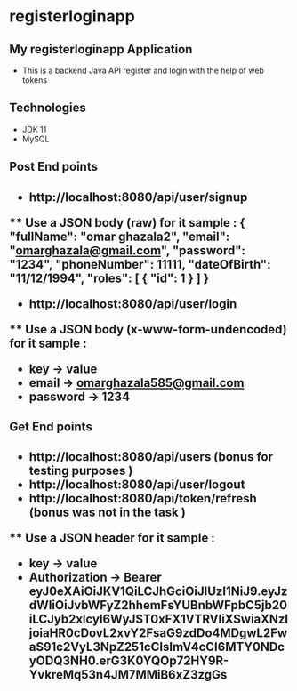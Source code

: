 # registerloginapp
<h2>My registerloginapp Application</h2>

- This is a backend Java API register and login with the help of web tokens

<h2>Technologies</h2>

- JDK 11
- MySQL

<h2>Post End points<h2>

- http://localhost:8080/api/user/signup 


** Use a JSON body (raw) for it sample : 
{
        "fullName": "omar ghazala2",
        "email": "omarghazala@gmail.com",
        "password": "1234",
        "phoneNumber": 11111,
        "dateOfBirth": "11/12/1994",
        "roles": [
            {
                "id": 1
            }
        ]
    }
    
- http://localhost:8080/api/user/login


** Use a JSON body (x-www-form-undencoded) for it sample : 

- key -> value
- email -> omarghazala585@gmail.com
- password -> 1234

<h2>Get End points<h2>

- http://localhost:8080/api/users  (bonus for testing purposes )
- http://localhost:8080/api/user/logout
- http://localhost:8080/api/token/refresh (bonus was not in the task ) 

** Use a JSON header  for it sample : 

- key -> value
- Authorization -> Bearer eyJ0eXAiOiJKV1QiLCJhGciOiJIUzI1NiJ9.eyJzdWIiOiJvbWFyZ2hhemFsYUBnbWFpbC5jb20iLCJyb2xlcyI6WyJST0xFX1VTRVIiXSwiaXNzIjoiaHR0cDovL2xvY2FsaG9zdDo4MDgwL2FwaS91c2VyL3NpZ251cCIsImV4cCI6MTY0NDcyODQ3NH0.erG3K0YQOp72HY9R-YvkreMq53n4JM7MMiB6xZ3zgGs





